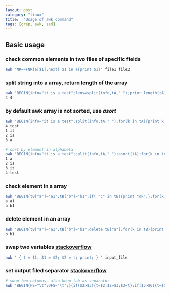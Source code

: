 ```yaml
---
layout: post
category: "linux"
title:  "Usage of awk command"
tags: [grep, awk, sed]
---
```


## Basic usage

### check common elements in two files of specific fields

```bash
awk 'NR==FNR{a[$1];next} $1 in a{print $1}' file1 file2
```

### split string into a array, return length of the array

```bash
awk 'BEGIN{info="it is a test";lens=split(info,tA," ");print length(tA),lens;}'
4 4
```

### by default awk array is not sorted, use *asort*

```bash
awk 'BEGIN{info="it is a test";split(info,tA," ");for(k in tA){print k,tA[k];}}'
4 test
1 it
2 is
3 a

# sort by element in alphabeta
awk 'BEGIN{info="it is a test";split(info,tA," ");asort(tA);for(k in tA){print k,tA[k];}}'
1 a
2 is
3 it
4 test
```

### check element in a array 

```bash
awk 'BEGIN{tB["a"]="a1";tB["b"]="b1";if( "c" in tB){print "ok";};for(k in tB){print k,tB[k];}}' 
a a1
b b1
```

### delete element in an array

```bash
awk 'BEGIN{tB["a"]="a1";tB["b"]="b1";delete tB["a"];for(k in tB){print k,tB[k];}}' 
b b1
```

### swap two variables [stackoverflow](https://stackoverflow.com/questions/11967776/swap-two-columns-awk-sed-python-perl)

```bash
awk ' { t = $1; $1 = $2; $2 = t; print; } ' input_file
```

### set output filed separator [stackoverflow](https://stackoverflow.com/questions/20844666/setting-the-output-field-separator-in-awk)

```bash
# swap two columns, also keep tab as separator
awk 'BEGIN{FS="\t";OFS="\t";}{if($2>$3){t=$2;$2=$3;$3=t};if($5>$6){t=$5;$5=$6;$6=t;};print}' HEK293T.bedpe > HEK293T.sort.bedpe
```
